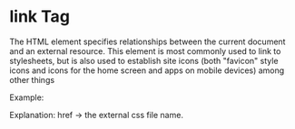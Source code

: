 # link Tag

The <link> HTML element specifies relationships between the current document and an external resource. This element is most commonly used to link to stylesheets, but is also used to establish site icons (both "favicon" style icons and icons for the home screen and apps on mobile devices) among other things

Example:
 <link rel="stylesheet" href="styles.css">
 
Explanation:
href -> the external css file name.

